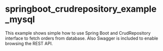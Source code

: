 # springboot_crudrepository_example_mysql
This example shows simple how to use Spring Boot and CrudRepository interface to fetch orders from database. Also Swagger is included to enable browsing the REST API. 
